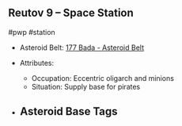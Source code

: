 ## Reutov 9 &ndash; Space Station

#pwp #station

- Asteroid Belt: [177 Bada - Asteroid Belt](../../../Gaming/StarsWithoutNumber/PiratesWithoutPlunder/%28177%29%20Bada%20-%20Asteroid%20Belt.md)

- Attributes:
   -   Occupation: Eccentric oligarch and minions
   -   Situation: Supply base for pirates

- Asteroid Base Tags
	-  

